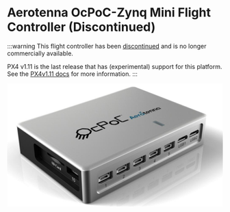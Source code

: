 # Aerotenna OcPoC-Zynq Mini Flight Controller (Discontinued)

<Badge type="info" text="Discontinued" />

:::warning
This flight controller has been [discontinued](../flight_controller/autopilot_experimental.md) and is no longer commercially available.

PX4 v1.11 is the last release that has (experimental) support for this platform. See the [PX4v1.11 docs](http://docs.px4.io/v1.11/en/flight_controller/ocpoc_zynq.html#aerotenna-ocpoc-zynq-mini-flight-controller) for more information.
:::

![ocpoc-zynq-mini](../../assets/hardware/hardware-ocpoc-zynq-mini.jpg)
